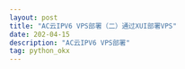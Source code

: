 ```yaml
---
layout: post
title: "AC云IPV6 VPS部署（二）通过XUI部署VPS"
date: 202-04-15
description: "AC云IPV6 VPS部署"
tag: python_okx
--- 
```

